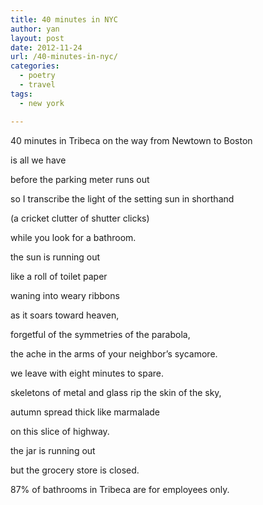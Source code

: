 ```yaml
---
title: 40 minutes in NYC
author: yan
layout: post
date: 2012-11-24
url: /40-minutes-in-nyc/
categories:
  - poetry
  - travel
tags:
  - new york

---
```

40 minutes in Tribeca on the way from Newtown to Boston
  
is all we have
  
before the parking meter runs out
  
so I transcribe the light of the setting sun in shorthand
  
(a cricket clutter of shutter clicks)
  
while you look for a bathroom.
  
the sun is running out
  
like a roll of toilet paper
  
waning into weary ribbons
  
as it soars toward heaven,
  
forgetful of the symmetries of the parabola,
  
the ache in the arms of your neighbor&#8217;s sycamore.

we leave with eight minutes to spare.
  
skeletons of metal and glass rip the skin of the sky,
  
autumn spread thick like marmalade
  
on this slice of highway.
  
the jar is running out
  
but the grocery store is closed. 

87% of bathrooms in Tribeca are for employees only.
